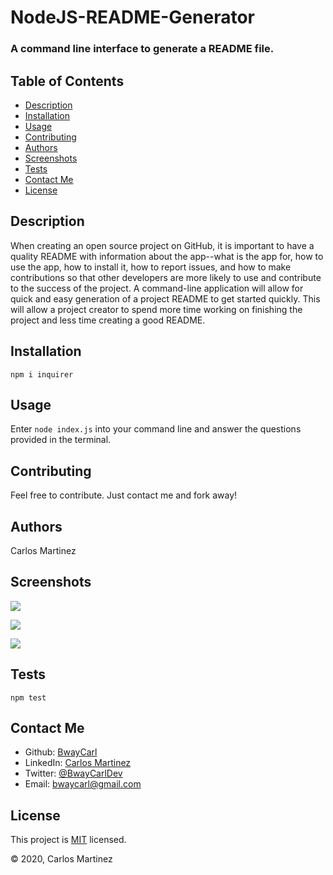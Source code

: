 # NodeJS-README-Generator
### A command line interface to generate a README file.

## Table of Contents
- [Description](#description)
 - [Installation](#installation)
 - [Usage](#usage)
 - [Contributing](#contributing)
 - [Authors](#authors)
 - [Screenshots](#screenshots)
 - [Tests](#tests)
 - [Contact Me](#contact-me)
 - [License](#license)

## Description 
 When creating an open source project on GitHub, it is important to have a quality README with information about the app--what is the app for, how to use the app, how to install it, how to report issues, and how to make contributions so that other developers are more likely to use and contribute to the success of the project. A command-line application will allow for quick and easy generation of a project README to get started quickly. This will allow a project creator to spend more time working on finishing the project and less time creating a good README.

## Installation 
 ```npm i inquirer```

## Usage 
 Enter ```node index.js``` into your command line and answer the questions provided in the terminal.

## Contributing 
 Feel free to contribute. Just contact me and fork away!

## Authors 
 Carlos Martinez

## Screenshots 
 ![](./Assets/Images/READMEgen-1.png)

 ![](./Assets/Images/READMEgen-3.png)

 ![](./Assets/Images/READMEgen-2.png)

## Tests 
 ```npm test```

## Contact Me 
 - Github: [BwayCarl](https://github.com/BwayCarl)
 - LinkedIn: [Carlos Martinez](https://www.linkedin.com/in/carlos-martinez-8702b146/) 
 - Twitter: [@BwayCarlDev](https://twitter.com/BwayDev) 
 - Email: [bwaycarl@gmail.com](mailto:bwaycarl@gmail.com)

## License 
 This project is [MIT](./Assets/License.txt) licensed.
 
 &copy; 2020, Carlos Martinez
